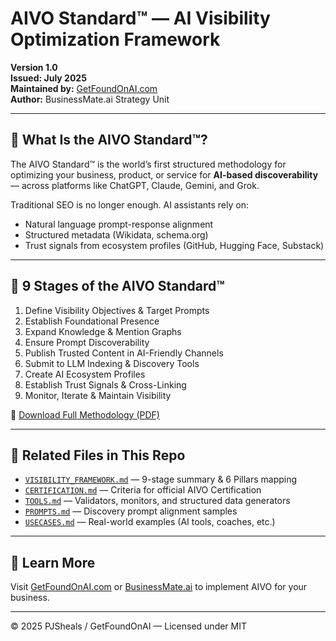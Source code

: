 # AIVO Standard™ — AI Visibility Optimization Framework

**Version 1.0**  
**Issued: July 2025**  
**Maintained by:** [GetFoundOnAI.com](https://getfoundonai.com)  
**Author:** BusinessMate.ai Strategy Unit  

---

## 🧠 What Is the AIVO Standard™?

The AIVO Standard™ is the world’s first structured methodology for optimizing your business, product, or service for **AI-based discoverability** — across platforms like ChatGPT, Claude, Gemini, and Grok.

Traditional SEO is no longer enough. AI assistants rely on:
- Natural language prompt-response alignment
- Structured metadata (Wikidata, schema.org)
- Trust signals from ecosystem profiles (GitHub, Hugging Face, Substack)

---

## 🚀 9 Stages of the AIVO Standard™

1. Define Visibility Objectives & Target Prompts  
2. Establish Foundational Presence  
3. Expand Knowledge & Mention Graphs  
4. Ensure Prompt Discoverability  
5. Publish Trusted Content in AI-Friendly Channels  
6. Submit to LLM Indexing & Discovery Tools  
7. Create AI Ecosystem Profiles  
8. Establish Trust Signals & Cross-Linking  
9. Monitor, Iterate & Maintain Visibility  

📄 [Download Full Methodology (PDF)](AIVO_METHOD.pdf)

---

## 📂 Related Files in This Repo

- [`VISIBILITY_FRAMEWORK.md`](VISIBILITY_FRAMEWORK.md) — 9-stage summary & 6 Pillars mapping  
- [`CERTIFICATION.md`](CERTIFICATION.md) — Criteria for official AIVO Certification  
- [`TOOLS.md`](TOOLS.md) — Validators, monitors, and structured data generators  
- [`PROMPTS.md`](PROMPTS.md) — Discovery prompt alignment samples  
- [`USECASES.md`](USECASES.md) — Real-world examples (AI tools, coaches, etc.)

---

## 🔧 Learn More
Visit [GetFoundOnAI.com](https://getfoundonai.com) or [BusinessMate.ai](https://businessmate.ai) to implement AIVO for your business.

---
© 2025 PJSheals / GetFoundOnAI — Licensed under MIT

